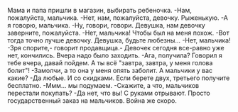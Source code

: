   Мама и папа пришли в магазин, выбирать ребеночка.
-Нам, пожалуйста, мальчика.
-Нет, нам, пожалуйста, девочку. Рыженькую.
-А я говорю, мальчика.
-Ну, говори, говори. Девушка, нам девочку заверните, пожалуйста.
-Нет, мальчика! Чтобы был на меня похож.
-Вот тогда точно лучше девочку. Девушка, будьте любезны...
-Нет, мальчика!
-Зря спорите,- говорит продавщица.- Девочек сегодня все-равно уже нет, кончились. Вчера надо было заходить.
-Ага, получила? Говорил я тебе вчера, давай пойдем. А ты всё "завтра, завтра, у меня голова болит"!
-Замолчи, а то она у меня опять заболит. А мальчики у вас какие?
-Да любые. И со скидками. Если берете двух, третьего получите бесплатно.
-Ммм... мы подумаем.
-Скажите, а что, мальчиков перестали покупать?
-Да нет, что вы! С руками отрывают. Просто государственный заказ на мальчиков. Война же скоро.    